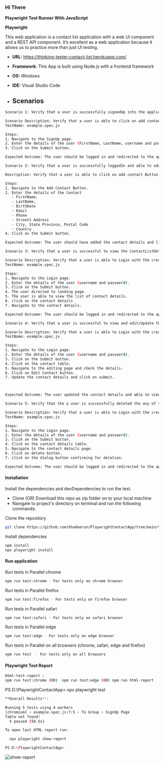 ### Hi There


**Playwright Test Runner With JavaScript**

**Playwright**

This web application is a contact list application with a web UI component and a REST API component. 
It’s excellent as a web application because it allows us to practice more than just UI testing.

-  **URL:** https://thinking-tester-contact-list.herokuapp.com/
*   **Framework**: This App is built using Node.js with a frontend framework
+  **OS:** Windows
- **IDE:** Visual Studio Code

- ## Scenarios

```bash
Scenario 1: Verify that a user is successfully signedUp into the application.

Scenario Description: Verify that a user is able to click on add contact Button and fill the details.
TestName: example.spec.js

Steps:
1. Navigate to the SignUp page.
2. Enter the details of the user (FirstName, LastName, username and password).
3. Click on the Submit button.

Expected Outcome: The user should be logged in and redirected to the application landing page.

```
```bash
Scenario 2: Verify that a user is successfully loggedIn and able to add the contact in the add contact page.

Description: Verify that a user is able to click on add contact Button and fill the details.

Steps:
1. Navigate to the Add Contact Button.
2. Enter the details of the Contact
   - FirstName,
   - LastName,
   - BirthDate
   - Email
   - Phone
   - Street1 Address
   - City, State Province, Postal Code
   - Country
4. Click on the Submit button.

Expected Outcome: The user should have added the contact details and listed it in landing page.

```

```bash
Scenario 3: Verify that a user is successful to view the ContactListDetails in the application.

Scenario Description: Verify that a user is able to Login with the created username and password and click on login Button and view the contact list Details.
TestName: example.spec.js

Steps:
1. Navigate to the Login page.
2. Enter the details of the user (username and password).
3. Click on the Submit button.
4. The user directed to landing page.
5. The user is able to view the list of contact details.
6. click on the contact details
7. Navigate to the contact details.

Expected Outcome: The user should be logged in and redirected to the application landing page.

```

```bash
Scenario 4: Verify that a user is successful to view and edit/Update the contact details in the application.

Scenario Description: Verify that a user is able to Login with the created username and password and click on contact details and view the contact list Details to edit or update if any on the editing page.
TestName: example.spec.js

Steps:
1. Navigate to the Login page.
2. Enter the details of the user (username and password).
3. Click on the Submit button.
4. Click on the contact table.
5. Navigate to the editing page and check the details.
6. Click on Edit Contact button.
7. Update the contact details and click on submit.



Expected Outcome: The user updated the contact details and able to view the new contact details.

```

```bash
Scenario 5: Verify that the a user is successfully deleted the any of the Contact Details in the application.

Scenario Description: Verify that a user is able to Login with the created username and password and able to delete the contact details.
TestName: example.spec.js

Steps:
1. Navigate to the Login page.
2. Enter the details of the user (username and password).
3. Click on the Submit button.
4. Click on the contact details table.
5. Navigate to the contact details page.
6. Click on delete button.
7. click on the dialog button confirming for deletion.

Expected Outcome: The user should be logged in and redirected to the application landing page.

```

 #### Installation

Install the dependencies and devDependencies to run the test.

- Clone (OR) Download this repo as zip folder on to your local machine
- Navigate to project's directory on terminal and run the following commands:

Clone the repository

```bash
git clone https://github.com/khadeerun/PlaywrightContactApp/tree/main/tests
```

Install dependencies

```bash
npm install
npx playwright install
```

#### Run application

Run tests in Parallel chrome

```bash
npm run test:chrome - For tests only on chrome browser
```

Run tests in Parallel firefox

```bash
npm run test:firefox - For tests only on firefox browser
```

Run tests in Parallel safari

```bash
npm run test:safari - For tests only on safari browser
```

Run tests in Parallel edge

```bash
npm run test:edge - For tests only on edge browser
```

Run tests in Parallel on all browsers (chrome, safari, edge and firefox)

```bash
npm run test  - For tests only on all browsers
```

#### Playwright Test Report 

```bash
Html-test-report :
npm run test:chrome (OR)  npm run test:edge (OR) npm run html-report
```

PS D:\PlaywrightContactApp> npx playwright test
```bash
**Overall Results**:

Running 5 tests using 4 workers
[chromium] › example.spec.js:7:5 › To Group › SignUp Page
Table not found!
  5 passed (58.5s)

To open last HTML report run:

  npx playwright show-report

PS D:\PlaywrightContactApp> 


```

![show-report](https://github.com/khadeerun/PlaywrightContactApp/assets/110010732/492d8128-7556-4682-90b7-9dd231d8566e)



